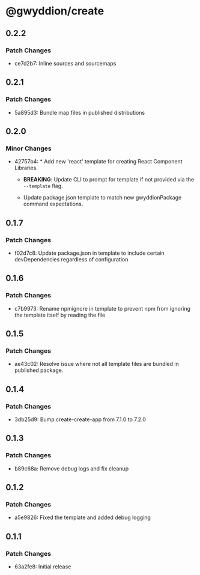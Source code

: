 # @gwyddion/create

## 0.2.2

### Patch Changes

- ce7d2b7: Inline sources and sourcemaps

## 0.2.1

### Patch Changes

- 5a895d3: Bundle map files in published distributions

## 0.2.0

### Minor Changes

- 42757b4: \* Add new 'react' template for creating React Component Libraries.

  - **BREAKING**: Update CLI to prompt for template if not provided via the `--template` flag.

  - Update package.json template to match new gwyddionPackage command expectations.

## 0.1.7

### Patch Changes

- f02d7c8: Update package.json in template to include certain devDependencies regardless of configuration

## 0.1.6

### Patch Changes

- c7b9973: Rename npmignore in template to prevent npm from ignoring the template itself by reading the file

## 0.1.5

### Patch Changes

- ae43c02: Resolve issue where not all template files are bundled in published package.

## 0.1.4

### Patch Changes

- 3db25d9: Bump create-create-app from 7.1.0 to 7.2.0

## 0.1.3

### Patch Changes

- b89c68a: Remove debug logs and fix cleanup

## 0.1.2

### Patch Changes

- a5e9826: Fixed the template and added debug logging

## 0.1.1

### Patch Changes

- 63a2fe8: Initial release
